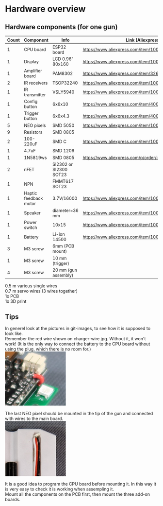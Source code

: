 # Hardware overview

## Hardware components (for one gun)

| Count | Component | Info | Link (Aliexpress) |
|-------|------|-----|--|
| 1| CPU board | ESP32 board |https://www.aliexpress.com/item/1005006982480169.html | 
| 1| Display | LCD 0.96" 80x160 | https://www.aliexpress.com/item/1005005300940624.html|
| 1| Amplifier board| PAM8302| https://www.aliexpress.com/item/32686733187.html|
| 2| IR receivers | TSOP32240 | https://www.aliexpress.com/item/1005005665455510.html|
| 1| IR transmitter | VSLY5940| https://www.aliexpress.com/item/1005005262125949.html|
| 1| Config button |6x6x10 | https://www.aliexpress.com/item/4001166999847.html|
| 1| Trigger button | 6x6x4.3| https://www.aliexpress.com/item/4001166999847.html|
| 5|NEO pixels | SMD 5050| https://www.aliexpress.com/item/1005002653014067.html|
|9| Resistors| SMD 0805 ||
|2|100-220uF| SMD C | https://www.aliexpress.com/item/1005005691643122.html |
|1|4.7uF | SMD 1206|
|1|1N5819ws | SMD 0805 | https://www.aliexpress.com/p/order/index.html|
|2| nFET | SI2302 or SI2300 SOT23 ||
|1| NPN | FMMT617 SOT23 ||
|1| Haptic feedback motor| 3.7V/16000 | https://www.aliexpress.com/item/1005003099287631.html |
|1|Speaker | diameter=36 mm| https://www.aliexpress.com/item/1005002939305602.html |
| 1|Power switch | 10x15 | https://www.aliexpress.com/item/1005005495319044.html|
| 1|Battery | Li-ion 14500 | https://www.aliexpress.com/item/1005005687014456.html|
|3| M3 screw | 6mm (PCB mount)| |
|1| M3 screw |  10 mm (trigger)| |
|4| M3 screw  | 20 mm (gun assembly)| |

0.5 m various single wires  
0.7 m servo wires (3 wires together)  
1x PCB  
1x 3D print  

## Tips
In generel look at the pictures in git-images, to see how it is supposed to look like.   
Remember the red wire shown on charger-wire.jpg. Without it, it won't work! (It is the only way to connect the battery to the CPU board without using the plug, which there is no room for.)  
<img src="git-images/charger-wire.jpg" width="200">  

The last NEO pixel should be mounted in the tip of the gun and connected with wires to the main board.  
<img src="git-images/front-neo.png" width="200">  

It is a good idea to program the CPU board before mounting it. In this way it is very easy to check it is working when assempling it.  
Mount all the components on the PCB first, then mount the three add-on boards.  

